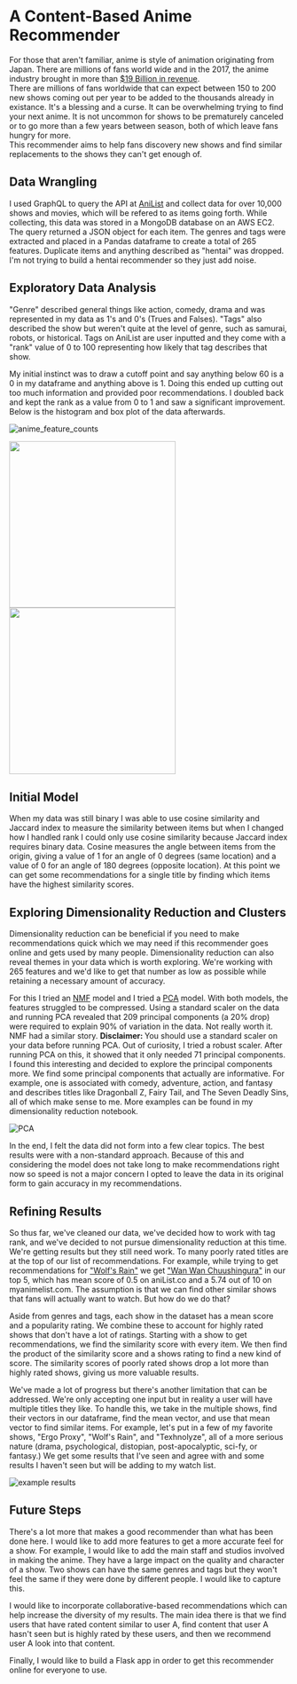 # A Content-Based Anime Recommender

For those that aren't familiar, anime is style of animation originating from Japan. There are millions of fans world wide and in the 2017, the anime industry brought in more than [$19 Billion in revenue](https://www.hollywoodreporter.com/news/2017-anime-industry-revenue-hits-a-record-19-billion-1167382).  
There are millions of fans worldwide that can expect between 150 to 200 new shows coming out per year to be added to the thousands already in existance. It's a blessing and a curse. It can be overwhelming trying to find your next anime. It is not uncommon for shows to be prematurely canceled or to go more than a few years between season, both of which leave fans hungry for more.  
This recommender aims to help fans discovery new shows and find similar replacements to the shows they can't get enough of.  

## Data Wrangling

I used GraphQL to query the API at [AniList](https://anilist.co) and collect data for over 10,000 shows and movies, which will be refered to as items going forth. While collecting, this data was stored in a MongoDB database on an AWS EC2. The query returned a JSON object for each item. The genres and tags were extracted and placed in a Pandas dataframe to create a total of 265 features. Duplicate items and anything described as "hentai" was dropped. I'm not trying to build a hentai recommender so they just add noise.  

## Exploratory Data Analysis

"Genre" described general things like action, comedy, drama and was represented in my data as 1's and 0's (Trues and Falses). "Tags" also described the show but weren't quite at the level of genre, such as samurai, robots, or historical. Tags on AniList are user inputted and they come with a "rank" value of 0 to 100 representing how likely that tag describes that show.  

My initial instinct was to draw a cutoff point and say anything below 60 is a 0 in my dataframe and anything above is 1. Doing this ended up cutting out too much information and provided poor recommendations. I doubled back and kept the rank as a value from 0 to 1 and saw a significant improvement. Below is the histogram and box plot of the data afterwards.  

![anime_feature_counts](<https://github.com/sn-ekstrand/content-based-anime-recommender/blob/master/images/anime_feature_counts.png?raw=true> "Anime Feature Counts")

<tr>
    <td> <img src="https://github.com/sn-ekstrand/content-based-anime-recommender/blob/master/images/common_genres.png?raw=true" style="height: 300px;"/> </td>
    <td> <img src="https://github.com/sn-ekstrand/content-based-anime-recommender/blob/master/images/common_tags.png?raw=true" style="height: 300px;"/> </td>
    </tr>

## Initial Model

When my data was still binary I was able to use cosine similarity and Jaccard index to measure the similarity between items but when I changed how I handled rank I could only use cosine similarity because Jaccard index requires binary data. Cosine measures the angle between items from the origin, giving a value of 1 for an angle of 0 degrees (same location) and a value of 0 for an angle of 180 degrees (opposite location). At this point we can get some recommendations for a single title by finding which items have the highest similarity scores.  

## Exploring Dimensionality Reduction and Clusters

Dimensionality reduction can be beneficial if you need to make recommendations quick which we may need if this recommender goes online and gets used by many people. Dimensionality reduction can also reveal themes in your data which is worth exploring. We're working with 265 features and we'd like to get that number as low as possible while retaining a necessary amount of accuracy.  

For this I tried an [NMF](<https://en.wikipedia.org/wiki/Non-negative_matrix_factorization>) model and I tried a [PCA](<https://en.wikipedia.org/wiki/Principal_component_analysis>) model. With both models, the features struggled to be compressed. Using a standard scaler on the data and running PCA revealed that 209 principal components (a 20% drop) were required to explain 90% of variation in the data. Not really worth it. NMF had a similar story. <b>Disclaimer: </b> You should use a standard scaler on your data before running PCA. Out of curiosity, I tried a robust scaler. After running PCA on this, it showed that it only needed 71 principal components. I found this interesting and decided to explore the principal components more. We find some principal components that actually are informative. For example, one is associated with comedy, adventure, action, and fantasy and describes titles like Dragonball Z, Fairy Tail, and The Seven Deadly Sins, all of which make sense to me. More examples can be found in my dimensionality reduction notebook. 

![PCA](<https://github.com/sn-ekstrand/content-based-anime-recommender/blob/master/images/pca_chart.png?raw=true> "PCA Comparison")  

In the end, I felt the data did not form into a few clear topics. The best results were with a non-standard approach. Because of this and considering the model does not take long to make recommendations right now so speed is not a major concern I opted to leave the data in its original form to gain accuracy in my recommendations.  

## Refining Results

So thus far, we've cleaned our data, we've decided how to work with tag rank, and we've decided to not pursue dimensionality reduction at this time. We're getting results but they still need work. To many poorly rated titles are at the top of our list of recommendations. For example, while trying to get recommendations for ["Wolf's Rain"](<https://myanimelist.net/anime/202/Wolfs_Rain?q=wolf%27s%20rain>) we get ["Wan Wan Chuushingura"](<https://myanimelist.net/anime/9228/Wan_Wan_Chuushingura?q=wan%20wan>) in our top 5, which has mean score of 0.5 on aniList.co and a 5.74 out of 10 on myanimelist.com. The assumption is that we can find other similar shows that fans will actually want to watch. But how do we do that?  

Aside from genres and tags, each show in the dataset has a mean score and a popularity rating. We combine these to account for highly rated shows that don't have a lot of ratings. Starting with a show to get recommendations, we find the similarity score with every item. We then find the product of the similarity score and a shows rating to find a new kind of score. The similarity scores of poorly rated shows drop a lot more than highly rated shows, giving us more valuable results.  

We've made a lot of progress but there's another limitation that can be addressed. We're only accepting one input but in reality a user will have multiple titles they like. To handle this, we take in the multiple shows, find their vectors in our dataframe, find the mean vector, and use that mean vector to find similar items. For example, let's put in a few of my favorite shows, "Ergo Proxy", "Wolf's Rain", and "Texhnolyze", all of a more serious nature (drama, psychological, distopian, post-apocalyptic, sci-fy, or fantasy.) We get some results that I've seen and agree with and some results I haven't seen but will be adding to my watch list.  

![example results](<https://github.com/sn-ekstrand/content-based-anime-recommender/blob/master/images/example_results-1.jpg?raw=true>)

## Future Steps

There's a lot more that makes a good recommender than what has been done here. I would like to add more features to get a more accurate feel for a show. For example, I would like to add the main staff and studios involved in making the anime. They have a large impact on the quality and character of a show. Two shows can have the same genres and tags but they won't feel the same if they were done by different people. I would like to capture this.  

I would like to incorporate collaborative-based recommendations which can help increase the diversity of my results. The main idea there is that we find users that have rated content similar to user A, find content that user A hasn't seen but is highly rated by these users, and then we recommend user A look into that content.  

Finally, I would like to build a Flask app in order to get this recommender online for everyone to use. 